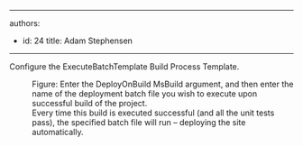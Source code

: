 

---
authors:
  - id: 24
    title: Adam Stephensen
---




<span class='intro'> <p>Configure the ExecuteBatchTemplate Build Process Template.</p> </span>

<dl class="image"><dt><img src="/PublishingImages/configure-executebatch.jpg" alt="" />
</dt><dd>Figure&#58; Enter the DeployOnBuild MsBuild argument, and then enter the name of the deployment batch file you wish to execute upon successful build of the project.
<br>Every time this build is executed successful (and all the unit tests pass), the specified batch file will run – deploying the site automatically.
</dd></dl>


